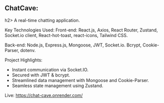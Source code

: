 <h2>ChatCave:</h2>h2>
A real-time chatting application.

Key Technologies Used: 
Front-end: React.js, Axios, React Router, Zustand, Socket.io client, React-hot-toast, react-icons, Tailwind CSS.

Back-end: Node.js, Express.js, Mongoose, JWT, Socket.io. Bcrypt, Cookie-Parser, dotenv.

Project Highlights: 

- Instant communication via Socket.IO.
- Secured with JWT & bcrypt.
- Streamlined data management with Mongoose and Cookie-Parser.
- Seamless state management using Zustand.

Live: https://chat-cave.onrender.com/
